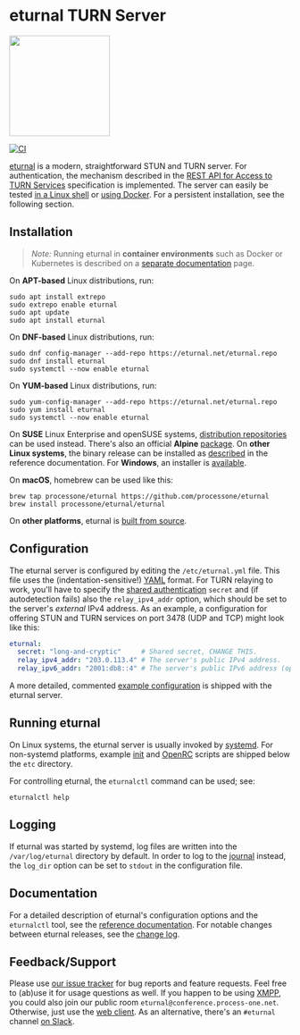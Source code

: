 # eturnal TURN Server

<p align="left"><img src="https://eturnal.net/hello.png" height="180"></p>

[![CI](https://github.com/processone/eturnal/actions/workflows/ci.yml/badge.svg)][1]

[eturnal][2] is a modern, straightforward STUN and TURN server. For
authentication, the mechanism described in the [REST API for Access to TURN
Services][3] specification is implemented. The server can easily be tested [in a
Linux shell][4] or [using Docker][5]. For a persistent installation, see the
following section.

## Installation

> _Note:_ Running eturnal in **container environments** such as Docker or
> Kubernetes is described on a [separate documentation][6] page.

On **APT-based** Linux distributions, run:

```shell
sudo apt install extrepo
sudo extrepo enable eturnal
sudo apt update
sudo apt install eturnal
```

On **DNF-based** Linux distributions, run:

```shell
sudo dnf config-manager --add-repo https://eturnal.net/eturnal.repo
sudo dnf install eturnal
sudo systemctl --now enable eturnal
```

On **YUM-based** Linux distributions, run:

```shell
sudo yum-config-manager --add-repo https://eturnal.net/eturnal.repo
sudo yum install eturnal
sudo systemctl --now enable eturnal
```

On **SUSE** Linux Enterprise and openSUSE systems, [distribution
repositories][7] can be used instead. There's also an official **Alpine**
[package][8]. On **other Linux systems**, the binary release can be installed as
[described][9] in the reference documentation. For **Windows**, an installer is
[available][10].

On **macOS**, homebrew can be used like this:

```shell
brew tap processone/eturnal https://github.com/processone/eturnal
brew install processone/eturnal/eturnal
```

On **other platforms**, eturnal is [built from source][11].

## Configuration

The eturnal server is configured by editing the `/etc/eturnal.yml` file. This
file uses the (indentation-sensitive!) [YAML][12] format. For TURN relaying to
work, you'll have to specify the [shared authentication][3] `secret` and (if
autodetection fails) also the `relay_ipv4_addr` option, which should be set to
the server's _external_ IPv4 address. As an example, a configuration for
offering STUN and TURN services on port 3478 (UDP and TCP) might look like
this:

```yaml
eturnal:
  secret: "long-and-cryptic"     # Shared secret, CHANGE THIS.
  relay_ipv4_addr: "203.0.113.4" # The server's public IPv4 address.
  relay_ipv6_addr: "2001:db8::4" # The server's public IPv6 address (optional).
```

A more detailed, commented [example configuration][13] is shipped with the
eturnal server.

## Running eturnal

On Linux systems, the eturnal server is usually invoked by [systemd][14]. For
non-systemd platforms, example [init][15] and [OpenRC][16] scripts are shipped
below the `etc` directory.

For controlling eturnal, the `eturnalctl` command can be used; see:

```shell
eturnalctl help
```

## Logging

If eturnal was started by systemd, log files are written into the
`/var/log/eturnal` directory by default. In order to log to the [journal][17]
instead, the `log_dir` option can be set to `stdout` in the configuration file.

## Documentation

For a detailed description of eturnal's configuration options and the
`eturnalctl` tool, see the [reference documentation][18]. For notable changes
between eturnal releases, see the [change log][19].

## Feedback/Support

Please use [our issue tracker][20] for bug reports and feature requests. Feel
free to (ab)use it for usage questions as well. If you happen to be using
[XMPP][21], you could also join our public room
`eturnal@conference.process-one.net`. Otherwise, just use the [web client][22].
As an alternative, there's an `#eturnal` channel [on Slack][23].

 [1]: https://github.com/processone/eturnal/actions/workflows/ci.yml
 [2]: https://eturnal.net/
 [3]: https://tools.ietf.org/html/draft-uberti-behave-turn-rest-00
 [4]: https://eturnal.net/documentation/code/quick-test.html
 [5]: https://eturnal.net/documentation/code/container-quick-test.html
 [6]: https://eturnal.net/documentation/code/docker.html
 [7]: https://software.opensuse.org/download/?package=eturnal&project=devel:languages:erlang
 [8]: https://pkgs.alpinelinux.org/packages?name=eturnal
 [9]: https://eturnal.net/documentation/#Installation
[10]: https://eturnal.net/windows/
[11]: https://github.com/processone/eturnal/blob/1.11.1/doc/INSTALL.md
[12]: https://en.wikipedia.org/wiki/YAML
[13]: https://github.com/processone/eturnal/blob/1.11.1/config/eturnal.yml
[14]: https://www.freedesktop.org/software/systemd/man/systemctl.html
[15]: https://github.com/processone/eturnal/blob/1.11.1/overlay/init/sysv/eturnal
[16]: https://github.com/processone/eturnal/blob/1.11.1/overlay/init/openrc/eturnal.initd
[17]: https://www.freedesktop.org/software/systemd/man/systemd-journald.service.html
[18]: https://eturnal.net/documentation/
[19]: https://github.com/processone/eturnal/blob/1.11.1/CHANGELOG.md
[20]: https://github.com/processone/eturnal/issues
[21]: https://xmpp.org
[22]: https://eturnal.net/chat/
[23]: https://erlef.org/slack-invite/erlanger
